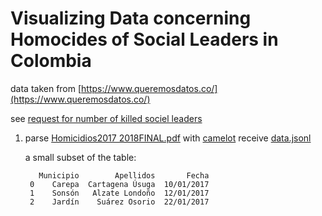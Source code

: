 # Visualizing Data concerning Homocides of Social Leaders in Colombia
data taken from [https://www.queremosdatos.co/](https://www.queremosdatos.co/)  

see [request for number of killed sociel leaders](https://www.queremosdatos.co/request/numero_de_lideres_sociales_muert)

1. parse [Homicidios2017 2018FINAL.pdf](https://www.queremosdatos.co/request/418/response/856/attach/6/Homicidios2017%202018FINAL.pdf) with [camelot](https://github.com/atlanhq/camelot.git) receive [data.jsonl](data.jsonl)

    a small subset of the table: 
        
          Municipio        Apellidos       Fecha
        0    Carepa  Cartagena Úsuga  10/01/2017
        1    Sonsón   Alzate Londoño  12/01/2017
        2    Jardín    Suárez Osorio  22/01/2017